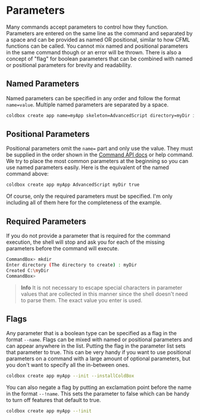 # Parameters

Many commands accept parameters to control how they function. Parameters are entered on the same line as the command and separated by a space and can be provided as named OR positional, similar to how CFML functions can be called. You cannot mix named and positional parameters in the same command though or an error will be thrown. There is also a concept of "flag" for boolean parameters that can be combined with named or positional parameters for brevity and readability.

## Named Parameters
Named parameters can be specified in any order and follow the format `name=value`. Multiple named parameters are separated by a space.

```bash
coldbox create app name=myApp skeleton=AdvancedScript directory=myDir init=true
```

## Positional Parameters
Positional parameters omit the `name=` part and only use the value. They must be supplied in the order shown in the [Command API docs](http://apidocs.ortussolutions.com/commandbox/current) or help command. We try to place the most common parameters at the beginning so you can use named parameters easily.  Here is the equivalent of the named command above:

```bash
coldbox create app myApp AdvancedScript myDir true
```

Of course, only the required parameters must be specified. I'm only including all of them here for the completeness of the example.

## Required Parameters
If you do not provide a parameter that is required for the command execution, the shell will stop and ask you for each of the missing parameters before the command will execute.

```bash
CommandBox> mkdir
Enter directory (The directory to create) : myDir
Created C:\myDir
CommandBox>
```

> **Info** It is not necessary to escape special characters in parameter values that are collected in this manner since the shell doesn't need to parse them. The exact value you enter is used.

## Flags
Any parameter that is a boolean type can be specified as a flag in the format `--name`. Flags can be mixed with named or positional parameters and can appear anywhere in the list. Putting the flag in the parameter list sets that parameter to true. This can be very handy if you want to use positional parameters on a command with a large amount of optional parameters, but you don't want to specify all the in-between ones.

```bash
coldbox create app myApp --init --installColdBox
```

You can also negate a flag by putting an exclamation point before the name in the format `--!name`. This sets the parameter to false which can be handy to turn off features that default to true.

```bash
coldbox create app myApp --!init
```





